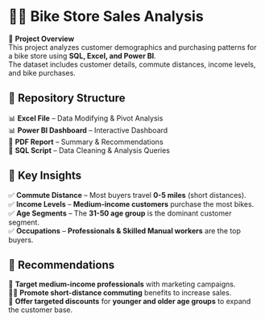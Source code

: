 # 🚴‍♂️ Bike Store Sales Analysis

📌 **Project Overview**  
This project analyzes customer demographics and purchasing patterns for a bike store using **SQL, Excel, and Power BI**.  
The dataset includes customer details, commute distances, income levels, and bike purchases.  

## 📁 Repository Structure  
📊 **Excel File** – Data Modifying & Pivot Analysis  
📊 **Power BI Dashboard** – Interactive Dashboard  
📜 **PDF Report** – Summary & Recommendations  
💾 **SQL Script** – Data Cleaning & Analysis Queries  

## 🎯 Key Insights 
✅ **Commute Distance** – Most buyers travel **0-5 miles** (short distances).  
✅ **Income Levels** – **Medium-income customers** purchase the most bikes.  
✅ **Age Segments** – The **31-50 age group** is the dominant customer segment.  
✅ **Occupations** – **Professionals & Skilled Manual workers** are the top buyers.  

## 📌 Recommendations  
🚀 **Target medium-income professionals** with marketing campaigns.  
🚴‍♂️ **Promote short-distance commuting** benefits to increase sales.  
🎯 **Offer targeted discounts** for **younger and older age groups** to expand the customer base.  
